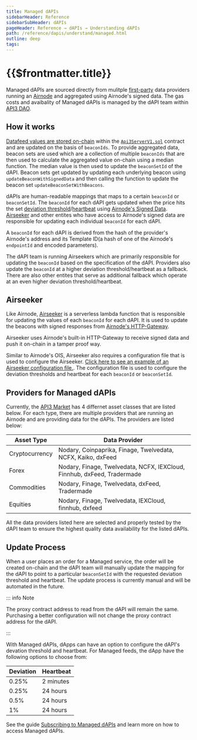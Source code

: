 ```yaml
---
title: Managed dAPIs
sidebarHeader: Reference
sidebarSubHeader: dAPIs
pageHeader: Reference → dAPIs → Understanding dAPIs
path: /reference/dapis/understand/managed.html
outline: deep
tags:
---
```


<PageHeader/>

<SearchHighlight/>

<FlexStartTag/>

# {{$frontmatter.title}}

Managed dAPIs are sourced directly from mulitple
[first-party](/explore/airnode/why-first-party-oracles.html) data providers
running an [Airnode](/reference/airnode/latest/understand/) and aggregated using
Airnode's signed data. The gas costs and avaibality of Managed dAPIs is managed
by the dAPI team within [API3 DAO](/explore/dao-members/).

## How it works

[Datafeed values are stored on-chain](/reference/dapis/understand/#data-feeds-values-stored-on-chain)
within the
[`Api3ServerV1.sol`<ExternalLinkImage/>](https://github.com/api3dao/airnode-protocol-v1/tree/79b509f0e88a96fa4ea3cd576685051d37c9a504/contracts/api3-server-v1)
contract and are updated on the basis of `beaconIds`. To provide aggregated
data, beacon sets are used which are a collection of multiple `beaconIds` that
are then used to calculate the aggregated value on-chain using a median
function. The median value is then used to update the `beaconSetId` of the dAPI.
Beacon sets get updated by updating each underlying beacon using
`updateBeaconWithSignedData` and then calling the function to update the beacon
set `updateBeaconSetWithBeacons`.

dAPIs are human-readable mappings that maps to a certain `beaconId` or
`beaconSetId`. The `beaconId` for each dAPI gets updated when the price hits the
set
[deviation threshold](/reference/dapis/understand/deviations.html)/[heartbeat](/reference/dapis/understand/deviations.html#heartbeat)
using
[Airnode's Signed Data](/reference/airnode/latest/understand/http-gateways.html).
[Airseeker](/reference/dapis/understand/managed.html#airseeker) and other
entites who have access to Airnode's signed data are responsible for updating
each individual `beaconId` for each dAPI.

A `beaconId` for each dAPI is derived from the hash of the provider's Airnode's
address and its Template ID(a hash of one of the Airnode's `endpointId` and
encoded parameters).

The dAPI team is running Airseekers which are primarily responsible for updating
the `beaconId` based on the specification of the dAPI. Providers also update the
`beaconId` at a higher deviation threshold/heartbeat as a fallback. There are
also other entites that serve as additional fallback which operate at an even
higher deviation threshold/heartbeat.

## Airseeker

Like Airnode,
[Airseeker<ExternalLinkImage/>](https://github.com/api3dao/airseeker/) is a
serverless lambda function that is responsible for updating the values of each
`beaconId` for each dAPI. It is used to update the beacons with signed responses
from
[Airnode's HTTP-Gateway](/reference/airnode/latest/understand/http-gateways.html).

Airseeker uses Airnode's built-in HTTP-Gateway to receive signed data and push
it on-chain in a tamper proof way.

Similar to Airnode's OIS, Airseeker also requires a configuration file that is
used to configure the Airseeker.
[Click here to see an example of an Airseeker configuration file.<ExternalLinkImage/>](https://github.com/api3dao/airseeker/blob/main/config/airseeker.example.json).
The configuration file is used to configure the deviation thresholds and
heartbeat for each `beaconId` or `beaconSetId`.

## Providers for Managed dAPIs

Currently, the [API3 Market<ExternalLinkImage/>](https://market.api3.org/) has 4
differnet asset classes that are listed below. For each type, there are multiple
providers that are running an Airnode and are providing data for the dAPIs. The
providers are listed below:

| Asset Type     | Data Provider                                                           |
| -------------- | ----------------------------------------------------------------------- |
| Cryptocurrency | Nodary, Coinpaprika, Finage, Twelvedata, NCFX, Kaiko, dxFeed            |
| Forex          | Nodary, Finage, Twelvedata, NCFX, IEXCloud, Finnhub, dxFeed, Tradermade |
| Commodities    | Nodary, Finage, Twelvedata, dxFeed, Tradermade                          |
| Equities       | Nodary, Finage, Twelvedata, IEXCloud, finnhub, dxfeed                   |

All the data providers listed here are selected and properly tested by the dAPI
team to ensure the highest quality data availability for the listed dAPIs.

## Update Process

When a user places an order for a Managed service, the order will be created
on-chain and the dAPI team will manually update the mapping for the dAPI to
point to a particular `beaconSetId` with the requested deviation threshold and
heartbeat. The update process is currently manual and will be automated in the
future.

::: info Note

The proxy contract address to read from the dAPI will remain the same.
Purchasing a better configuration will not change the proxy contract address for
the dAPI.

:::

With Managed dAPIs, dApps can have an option to configure the dAPI's devation
threshold and heartbeat. For Managed feeds, the dApp have the following options
to choose from:

| Deviation | Heartbeat |
| --------- | --------- |
| 0.25%     | 2 minutes |
| 0.25%     | 24 hours  |
| 0.5%      | 24 hours  |
| 1%        | 24 hours  |

See the guide
[Subscribing to Managed dAPIs](/guides/dapis/subscribing-managed-dapis/) and
learn more on how to access Managed dAPIs.

<FlexEndTag/>
